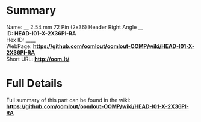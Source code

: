
Summary
=================
  
Name: __ 2.54 mm 72 Pin (2x36) Header Right Angle __    
ID: __HEAD-I01-X-2X36PI-RA__   
Hex ID: ____   
WebPage: __https://github.com/oomlout/oomlout-OOMP/wiki/HEAD-I01-X-2X36PI-RA__   
Short URL: __http://oom.lt/__   

Full Details
==========================
Full summary of this part can be found in the wiki:   
__https://github.com/oomlout/oomlout-OOMP/wiki/HEAD-I01-X-2X36PI-RA__    

